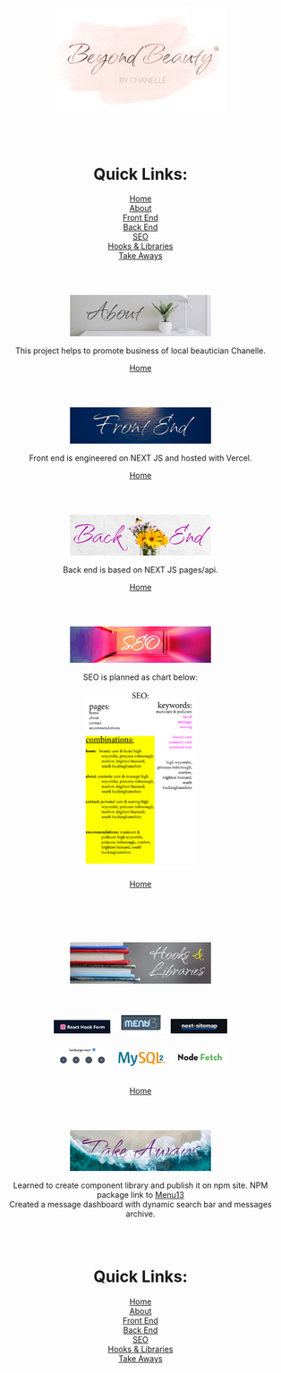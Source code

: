 <div
    align="center"
    id="home"
     >

<br />
<!-- main logo -->
<img
    src="./public/media/logos/beauty-by-chanelle-logoLOW.jpg"
    width="60%"
    id="#home"/>



<br /><br />
<!-- quick links:  -->
# Quick Links: <br />

<a href="#home">Home</a><br />
<a href="#about">About</a><br />
<a href="#frontEnd">Front End</a><br />
<a href="#backEnd">Back End</a><br />
<a href="#SEO">SEO</a><br />
<a href="#hooksAndLibraries">Hooks & Libraries</a><br />
<a href="#takeAways">Take Aways</a><br />






<br /><br />
<!-- ABOUT: -->
<img
    src="./public/media/README/titles/MainTitle.jpg"
    width="50%"
    id="about"
    />
    <p>
This project helps to promote business of local beautician Chanelle.
    </p>

<a href="#home">Home</a><br />



<br /><br />
<!-- FRONT END: -->
<img
    src="./public/media/README/titles/FrontEnd.jpg"
    width="50%"
    id="frontEnd"/>
    <p>
Front end is engineered on NEXT JS and hosted with Vercel.
 </p>

<a href="#home">Home</a><br />




<br /><br />
<!-- BACK END: -->

<img
    src="./public/media/README/titles/BackEnd.jpg"
    width="50%"
    id="backEnd"/>
      <p>
    Back end is based on NEXT JS pages/api.
    </p>


<a href="#home">Home</a><br />





<br /><br />
<!-- SEO: -->
<img
    src="./public/media/README/titles/SEO.jpg"
    width="50%"
    id="SEO"/>
      <p>
    SEO is planned as chart below:
    </p>
    <img
    src="./public/media/README/ChanelleSEOLOW.jpg"
    width="40%"/>

<a href="#home">Home</a><br />






<br /><br /><br /><br />
<!-- HOOKS & LIBRARIES: -->

<img
    src="./public/media/README/titles/hooksLibraries.jpg"
    width="50%"
    id="hooksAndLibraries"/>

<br />
    <br />
      <img
    src="./public/media/README/hooksLibraries/FormHook.jpg"
    width="20%"/>
     <img
    src="./public/media/README/hooksLibraries/Menu13.jpg"
    width="20%"/>
     <img
    src="./public/media/README/hooksLibraries/sitemap.jpg"
    width="20%"/><br /><br />
    <img
    src="./public/media/README/hooksLibraries/HamburgerReact.jpg"
    width="20%"/>
    <img
    src="./public/media/README/hooksLibraries/mysql2.jpg"
    width="20%"/>
    <img
    src="./public/media/README/hooksLibraries/nodeFetch.jpg"
    width="20%"/><br /><br />

<a href="#home">Home</a><br />






<br /><br />
<!-- TAKE AWAYS: -->
<img
    src="./public/media/README/titles/TakeAways.jpg"
    width="50%"
    id="takeAways"/>
      <p>
    Learned to create component library and publish it on npm site. NPM package link to
    <a href="https://www.npmjs.com/package/@lucyderojas/menu13-next"> Menu13</a>
    <br/>Created a message dashboard with dynamic search bar and messages archive.
        </p>







<br /><br />

# Quick Links: <br />

<a href="#home">Home</a><br />
<a href="#about">About</a><br />
<a href="#frontEnd">Front End</a><br />
<a href="#backEnd">Back End</a><br />
<a href="#SEO">SEO</a><br />
<a href="#hooksAndLibraries">Hooks & Libraries</a><br />
<a href="#takeAways">Take Aways</a><br />

</div>
